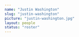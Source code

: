 ```yaml
---
name: "Justin Washington"
slug: "justin-washington"
picture: "justin-washington.jpg"
layout: people
status: "roster"
---
```



